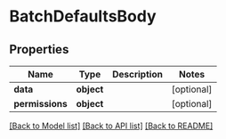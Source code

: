 # BatchDefaultsBody

## Properties
Name | Type | Description | Notes
------------ | ------------- | ------------- | -------------
**data** | **object** |  | [optional] 
**permissions** | **object** |  | [optional] 

[[Back to Model list]](../README.md#documentation-for-models) [[Back to API list]](../README.md#documentation-for-api-endpoints) [[Back to README]](../README.md)


